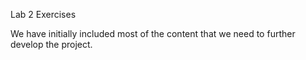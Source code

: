 Lab 2 Exercises

We have initially included most of the content that we need to further develop the project.
